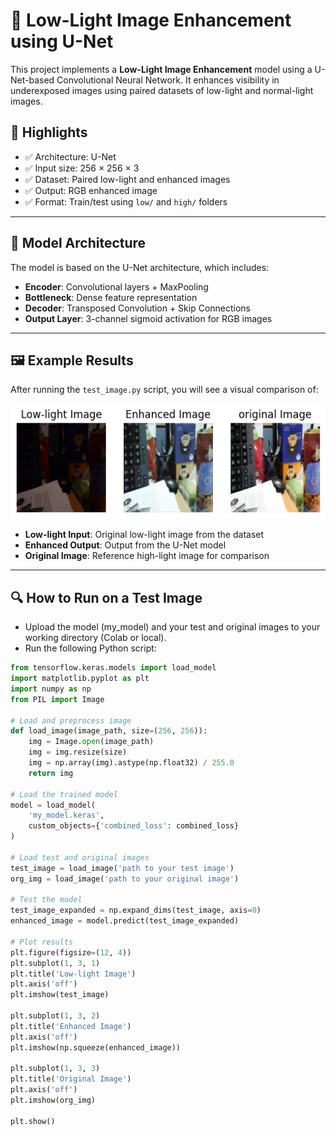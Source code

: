 # 🌌 Low-Light Image Enhancement using U-Net

This project implements a **Low-Light Image Enhancement** model using a U-Net-based Convolutional Neural Network. It enhances visibility in underexposed images using paired datasets of low-light and normal-light images.

## 📌 Highlights

- ✅ Architecture: U-Net
- ✅ Input size: 256 × 256 × 3
- ✅ Dataset: Paired low-light and enhanced images
- ✅ Output: RGB enhanced image
- ✅ Format: Train/test using `low/` and `high/` folders

---

## 🧠 Model Architecture

The model is based on the U-Net architecture, which includes:

- **Encoder**: Convolutional layers + MaxPooling
- **Bottleneck**: Dense feature representation
- **Decoder**: Transposed Convolution + Skip Connections
- **Output Layer**: 3-channel sigmoid activation for RGB images

---
## 🖼️ Example Results

After running the `test_image.py` script, you will see a visual comparison of:

<p align="center">
  <img src="results/download.png" alt="Low-light Enhancement Results" width="600"/>
</p>

- **Low-light Input**: Original low-light image from the dataset
- **Enhanced Output**: Output from the U-Net model
- **Original Image**: Reference high-light image for comparison

---
## 🔍 How to Run on a Test Image

- Upload the model (my_model) and your test and original images to your working directory (Colab or local).
- Run the following Python script:

```python
from tensorflow.keras.models import load_model
import matplotlib.pyplot as plt
import numpy as np
from PIL import Image

# Load and preprocess image
def load_image(image_path, size=(256, 256)):
    img = Image.open(image_path)
    img = img.resize(size)
    img = np.array(img).astype(np.float32) / 255.0
    return img

# Load the trained model
model = load_model(
    'my_model.keras',
    custom_objects={'combined_loss': combined_loss}
)

# Load test and original images
test_image = load_image('path to your test image')
org_img = load_image('path to your original image')

# Test the model
test_image_expanded = np.expand_dims(test_image, axis=0)
enhanced_image = model.predict(test_image_expanded)

# Plot results
plt.figure(figsize=(12, 4))
plt.subplot(1, 3, 1)
plt.title('Low-light Image')
plt.axis('off')
plt.imshow(test_image)

plt.subplot(1, 3, 2)
plt.title('Enhanced Image')
plt.axis('off')
plt.imshow(np.squeeze(enhanced_image))

plt.subplot(1, 3, 3)
plt.title('Original Image')
plt.axis('off')
plt.imshow(org_img)

plt.show()
```


